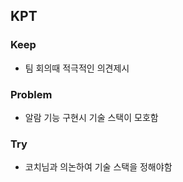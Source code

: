 ## KPT

### Keep
- 팀 회의때 적극적인 의견제시

### Problem
- 알람 기능 구현시 기술 스택이 모호함

### Try
- 코치님과 의논하여 기술 스택을 정해야함